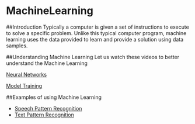 # MachineLearning
##Introduction
Typically a computer is given a set of instructions to execute to solve a specific problem.  Unlike this typical computer program, machine learning uses the data provided to learn and provide a solution using data samples.

##Understanding Machine Learning
Let us watch these videos to better understand the Machine Learning

[Neural Networks](https://www.youtube.com/watch?v=bHvf7Tagt18)

[Model Training](https://youtu.be/3BhkeY974Rg)

##Examples of using Machine Learning
- [Speech Pattern Recognition](https://doc-0o-34-docs.googleusercontent.com/docs/securesc/1693fij4psv7dflj6iorod2e9psktflo/57f32i2g9ks5q68tifi4rqi4rffivd39/1670217450000/03564927262939456138/03564927262939456138/1tBDeIk6NwLh0PBLGwKoizlkNY_N7-D6K?e=download&authuser=0)
- [Text Pattern Recognition](https://doc-00-34-docs.googleusercontent.com/docs/securesc/1693fij4psv7dflj6iorod2e9psktflo/8ir94qjid7fb1vcojfc20vb1ljconsin/1670217450000/03564927262939456138/03564927262939456138/16fMIHi_4gN8yF0cF7fXCWDpNBj8hyO2f?e=download&authuser=0)

